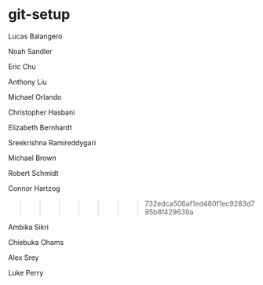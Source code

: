 # git-setup

Lucas Balangero

Noah Sandler

Eric Chu

Anthony Liu

Michael Orlando

Christopher Hasbani

Elizabeth Bernhardt

Sreekrishna Ramireddygari

Michael Brown

Robert Schmidt

Connor Hartzog
>>>>>>> 732edca506af1ed480f1ec9283d795b8f429639a

Ambika Sikri

Chiebuka Ohams

Alex Srey

Luke Perry

